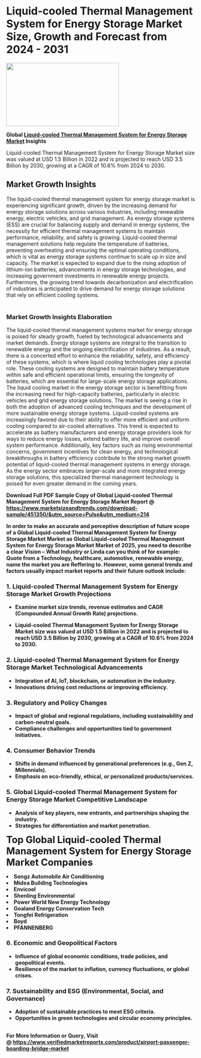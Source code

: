 <H1>Liquid-cooled Thermal Management System for Energy Storage Market Size, Growth and Forecast from 2024 - 2031</H1><img class="aligncenter size-medium wp-image-584254" src="https://thirdeyenews.in/wp-content/uploads/2024/09/Global-Market-Research-300x168.jpeg" alt="" width="300" height="168" /><p><strong>Global&nbsp;<a href="https://www.marketsizeandtrends.com/download-sample/451350/&amp;utm_source=Pulse&amp;utm_medium=214">Liquid-cooled Thermal Management System for Energy Storage Market</a> Insights</strong></p><p>Liquid-cooled Thermal Management System for Energy Storage Market size was valued at USD 1.5 Billion in 2022 and is projected to reach USD 3.5 Billion by 2030, growing at a CAGR of 10.6% from 2024 to 2030.</p><p><h2>Market Growth Insights</h2> <p>The liquid-cooled thermal management system for energy storage market is experiencing significant growth, driven by the increasing demand for energy storage solutions across various industries, including renewable energy, electric vehicles, and grid management. As energy storage systems (ESS) are crucial for balancing supply and demand in energy systems, the necessity for efficient thermal management systems to maintain performance, reliability, and safety is growing. Liquid-cooled thermal management solutions help regulate the temperature of batteries, preventing overheating and ensuring the optimal operating conditions, which is vital as energy storage systems continue to scale up in size and capacity. The market is expected to expand due to the rising adoption of lithium-ion batteries, advancements in energy storage technologies, and increasing government investments in renewable energy projects. Furthermore, the growing trend towards decarbonization and electrification of industries is anticipated to drive demand for energy storage solutions that rely on efficient cooling systems. <br> <strong></strong> <br> <h3>Market Growth Insights Elaboration</h3> <p>The liquid-cooled thermal management systems market for energy storage is poised for steady growth, fueled by technological advancements and market demands. Energy storage systems are integral to the transition to renewable energy and the ongoing electrification of industries. As a result, there is a concerted effort to enhance the reliability, safety, and efficiency of these systems, which is where liquid cooling technologies play a pivotal role. These cooling systems are designed to maintain battery temperature within safe and efficient operational limits, ensuring the longevity of batteries, which are essential for large-scale energy storage applications. The liquid cooling market in the energy storage sector is benefitting from the increasing need for high-capacity batteries, particularly in electric vehicles and grid energy storage solutions. The market is seeing a rise in both the adoption of advanced cooling techniques and the development of more sustainable energy storage systems. Liquid-cooled systems are increasingly favored due to their ability to offer more efficient and uniform cooling compared to air-cooled alternatives. This trend is expected to accelerate as battery manufacturers and energy storage providers look for ways to reduce energy losses, extend battery life, and improve overall system performance. Additionally, key factors such as rising environmental concerns, government incentives for clean energy, and technological breakthroughs in battery efficiency contribute to the strong market growth potential of liquid-cooled thermal management systems in energy storage. As the energy sector embraces larger-scale and more integrated energy storage solutions, this specialized thermal management technology is poised for even greater demand in the coming years. <br> <strong></p><p><span class=""><strong>Download Full PDF Sample Copy of Global Liquid-cooled Thermal Management System for Energy Storage Market Report</strong> @ <a href="https://www.marketsizeandtrends.com/download-sample/451350/&amp;utm_source=Pulse&amp;utm_medium=214" target="_blank">https://www.marketsizeandtrends.com/download-sample/451350/&amp;utm_source=Pulse&amp;utm_medium=214</a></span></p><p>In order to make an accurate and perceptive description of future scope of a Global&nbsp;Liquid-cooled Thermal Management System for Energy Storage Market Market as Global&nbsp;Liquid-cooled Thermal Management System for Energy Storage Market Market of 2025, you need to describe a clear Vision &ndash; What Industry or Linda can you think of for example: Quote from a Technology, healthcare, automotive, renewable energy, name the market you are Reffering to. However, some general trends and factors usually impact market reports and their future outlook include:</p><h3>1.&nbsp;<strong>Liquid-cooled Thermal Management System for Energy Storage Market Growth Projections</strong></h3><ul><li>Examine market size trends, revenue estimates and CAGR (Compounded Annual Growth Rate) projections.</li><li><p>Liquid-cooled Thermal Management System for Energy Storage Market size was valued at USD 1.5 Billion in 2022 and is projected to reach USD 3.5 Billion by 2030, growing at a CAGR of 10.6% from 2024 to 2030.</p></li></ul><h3>2.&nbsp;<strong>Liquid-cooled Thermal Management System for Energy Storage Market Technological Advancements</strong></h3><ul><li>Integration of AI, IoT, blockchain, or automation in the industry.</li><li>Innovations driving cost reductions or improving efficiency.</li></ul><h3>3.&nbsp;<strong>Regulatory and Policy Changes</strong></h3><ul><li>Impact of global and regional regulations, including sustainability and carbon-neutral goals.</li><li>Compliance challenges and opportunities tied to government initiatives.</li></ul><h3>4.&nbsp;<strong>Consumer Behavior Trends</strong></h3><ul><li>Shifts in demand influenced by generational preferences (e.g., Gen Z, Millennials).</li><li>Emphasis on eco-friendly, ethical, or personalized products/services.</li></ul><h3>5.&nbsp;<strong>Global Liquid-cooled Thermal Management System for Energy Storage Market Competitive Landscape</strong></h3><ul><li>Analysis of key players, new entrants, and partnerships shaping the industry.</li><li>Strategies for differentiation and market penetration.</li></ul><p data-pm-slice="1 1 []"><span style="color: inherit; font-family: inherit; font-size: 25px;">Top Global Liquid-cooled Thermal Management System for Energy Storage Market Companies</span></p><div class="" data-test-id=""><p><li>Songz Automobile Air Conditioning</li><li> Midea Building Technologies</li><li> Envicool</li><li> Shenling Environmental</li><li> Power World New Energy Technology</li><li> Goaland Energy Conservation Tech</li><li> Tongfei Refrigeration</li><li> Boyd</li><li> PFANNENBERG</li></p></div><h3>6.&nbsp;<strong>Economic and Geopolitical Factors</strong></h3><ul><li>Influence of global economic conditions, trade policies, and geopolitical events.</li><li>Resilience of the market to inflation, currency fluctuations, or global crises.</li></ul><h3>7.&nbsp;<strong>Sustainability and ESG (Environmental, Social, and Governance)</strong></h3><ul><li>Adoption of sustainable practices to meet ESG criteria.</li><li>Opportunities in green technologies and circular economy principles.</li></ul><h2><strong style="font-size: 14px;">For More Information or Query, Visit @&nbsp;</strong><a style="background-color: #ffffff; font-size: 14px;" href="https://www.marketsizeandtrends.com/report/liquid-cooled-thermal-management-system-for-energy-storage-market/" target="_blank">https://www.verifiedmarketreports.com/product/airport-passenger-boarding-bridge-market</a></h2>
